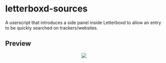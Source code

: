 # letterboxd-sources
A userscript that introduces a side panel inside Letterboxd to allow an entry to be quickly searched on trackers/websites.

## Preview
<p align="center">
  <img src="https://github.com/scourgeofgrozny/letterboxd-sources/assets/124029849/e8ea97ff-b210-4d48-9044-e699ecbf183b">
</p>
